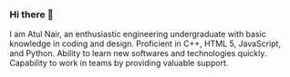 ### Hi there 👋
I am Atul Nair, an enthusiastic engineering undergraduate with basic knowledge in coding and design. Proficient in C++, HTML 5, JavaScript, and Python. Ability to learn new softwares and technologies quickly. Capability to work in teams by providing valuable support.
